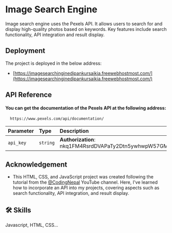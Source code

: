 
# Image Search Engine

Image search engine uses the Pexels API. It allows users to search for and display high-quality photos based on keywords. Key features include search functionality, API integration and result display.


## Deployment
The project is deployed in the below address:
 - [https://imagesearchinginedipankursaikia.freewebhostmost.com/](https://imagesearchinginedipankursaikia.freewebhostmost.com/)
 


## API Reference

#### You can get the documentation of the Pexels API at the following address:

```http
  https://www.pexels.com/api/documentation/
```

| Parameter | Type     | Description                |
| :-------- | :------- | :------------------------- |
| `api_key` | `string` | **Authorization**: nkq1FM4RsrdDVAPaTy2Dtn5ywhwpW57GMvWAnrq7psEJFjfAKueot2dF |

## Acknowledgement

- This HTML, CSS, and JavaScript project was created following the tutorial from the [@CodingNepal](https://www.youtube.com/@CodingNepal) YouTube channel. Here, I've learned how to incorporate an API into my projects, covering aspects such as search functionality, API integration, and result display.

## 🛠 Skills
Javascript, HTML, CSS...

